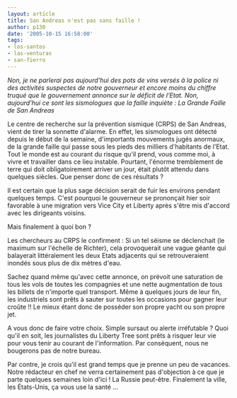 ```yaml
---
layout: article
title: San Andreas n'est pas sans faille !
author: p130
date: '2005-10-15 16:58:00'
tags:
- los-santos
- las-venturas
- san-fierro
---
```


_Non, je ne parlerai pas aujourd'hui des pots de vins versés à la police ni des activités suspectes de notre gouverneur et encore moins du chiffre truqué que le gouvernement annonce sur le déficit de l'Etat. Non, aujourd'hui ce sont les sismologues que la faille inquiète : La Grande Faille de San Andreas_

Le centre de recherche sur la prévention sismique (CRPS) de San Andreas, vient de tirer la sonnette d'alarme. En effet, les sismologues ont détecté depuis le début de la semaine, d'importants mouvements jugés anormaux, de la grande faille qui passe sous les pieds des milliers d'habitants de l'Etat. Tout le monde est au courant du risque qu'il prend, vous comme moi, à vivre et travailler dans ce lieu instable. Pourtant, l'énorme tremblement de terre qui doit obligatoirement arriver un jour, était plutôt attendu dans quelques siècles. Que penser donc de ces résultats ?

Il est certain que la plus sage décision serait de fuir les environs pendant quelques temps. C'est pourquoi le gouverneur se prononçait hier soir favorable à une migration vers Vice City et Liberty après s'être mis d'accord avec les dirigeants voisins.

Mais finalement à quoi bon ?

Les chercheurs au CRPS le confirment : Si un tel séisme se déclenchait (le maximum sur l'échelle de Richter), cela provoquerait une vague géante qui balayerait littéralement les deux Etats adjacents qui se retrouveraient inondés sous plus de dix mètres d'eau.

Sachez quand même qu'avec cette annonce, on prévoit une saturation de tous les vols de toutes les compagnies et une nette augmentation de tous les billets de n'importe quel transport. Même à quelques jours de leur fin, les industriels sont prêts à sauter sur toutes les occasions pour gagner leur croûte !! Le mieux étant donc de posséder son propre yacht ou son propre jet.

A vous donc de faire votre choix. Simple sursaut ou alerte irréfutable ? Quoi qu'il en soit, les journalistes du Liberty Tree sont prêts à risquer leur vie pour vous tenir au courant de l'information. Par conséquent, nous ne bougerons pas de notre bureau.

Par contre, je crois qu'il est grand temps que je prenne un peu de vacances. Notre rédacteur en chef ne verra certainement pas d'objection à ce que je parte quelques semaines loin d'ici ! La Russie peut-être. Finalement la ville, les États-Unis, ça vous use la santé ...

<!--kg-card-end: markdown-->
